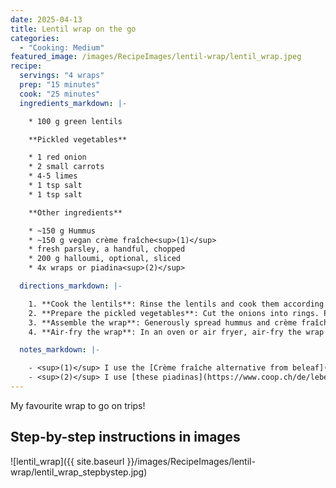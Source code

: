 ```yaml
---
date: 2025-04-13
title: Lentil wrap on the go
categories:
  - "Cooking: Medium"
featured_image: /images/RecipeImages/lentil-wrap/lentil_wrap.jpeg
recipe:
  servings: "4 wraps"
  prep: "15 minutes"
  cook: "25 minutes"
  ingredients_markdown: |-

    * 100 g green lentils

    **Pickled vegetables**

    * 1 red onion
    * 2 small carrots
    * 4-5 limes
    * 1 tsp salt
    * 1 tsp salt

    **Other ingredients**

    * ~150 g Hummus
    * ~150 g vegan crème fraîche<sup>(1)</sup>
    * fresh parsley, a handful, chopped
    * 200 g halloumi, optional, sliced
    * 4x wraps or piadina<sup>(2)</sup>

  directions_markdown: |-

    1. **Cook the lentils**: Rinse the lentils and cook them according to the package instructions in salted water (add 1 tsp of salt). This usually takes 20–30 minutes and can be done in advance or the day before. Drain the lentils and let them cool.
    2. **Prepare the pickled vegetables**: Cut the onions into rings. Peel the carrots and slice them lengthwise. Squeeze the limes and mix the juice with the salt and sugar. Add the vegetables and let them pickle for at least 2 hours. This can also be done the day before.
    3. **Assemble the wrap**: Generously spread hummus and crème fraîche over the wrap. Add the lentils, parsley, pickled vegetables, and sliced halloumi. Fold or roll up the wrap.
    4. **Air-fry the wrap**: In an oven or air fryer, air-fry the wrap at 180 °C for about 2–5 minutes, until lightly crisped and heated through.

  notes_markdown: |-

    - <sup>(1)</sup> I use the [Crème fraîche alternative from beleaf](https://www.coop.ch/en/food/dairy-products-eggs/cream/cream-specialities/emmi-beleaf-plain-creme-fraiche-alternative/p/6791145)
    - <sup>(2)</sup> I use [these piadinas](https://www.coop.ch/de/lebensmittel/brot-backwaren/haltbare-brote/fladenbrote-tortillas/sapori-piadina/p/7288348) which are rather thick and therefore very filling
---
```


My favourite wrap to go on trips!

<h2>Step-by-step instructions in images</h2>

![lentil_wrap]({{ site.baseurl }}/images/RecipeImages/lentil-wrap/lentil_wrap_stepbystep.jpg)